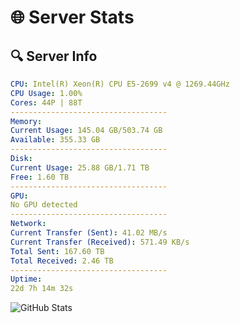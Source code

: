 # 🌐 Server Stats
## 🔍 Server Info
```yaml
CPU: Intel(R) Xeon(R) CPU E5-2699 v4 @ 1269.44GHz
CPU Usage: 1.00%
Cores: 44P | 88T
-----------------------------------
Memory:
Current Usage: 145.04 GB/503.74 GB
Available: 355.33 GB
-----------------------------------
Disk:
Current Usage: 25.88 GB/1.71 TB
Free: 1.60 TB
-----------------------------------
GPU:
No GPU detected
-----------------------------------
Network:
Current Transfer (Sent): 41.02 MB/s
Current Transfer (Received): 571.49 KB/s
Total Sent: 167.60 TB
Total Received: 2.46 TB
-----------------------------------
Uptime:
22d 7h 14m 32s
```
![GitHub Stats](https://img.shields.io/badge/Updated-2025-03-02_05:57:50-blue)